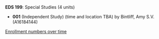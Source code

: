 **EDS 199**: Special Studies (4 units)

- **001** (Independent Study) (time and location TBA) by Bintliff, Amy S.V. (A16184144)

[Enrollment numbers over time](./EDS199.tsv)
